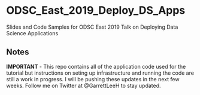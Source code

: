 # ODSC_East_2019_Deploy_DS_Apps
Slides and Code Samples for ODSC East 2019 Talk on Deploying Data Science Applications

## Notes

**IMPORTANT** - This repo contains all of the application code used for the tutorial but instructions on seting up infrastructure and running the code are still a work in progress. I will be pushing these updates in the next few weeks. Follow me on Twitter at @GarrettLeeH to stay updated.


